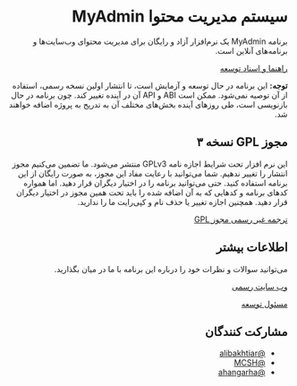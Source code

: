 <div dir="rtl">

# سیستم مدیریت محتوا MyAdmin

برنامه MyAdmin یک نرم‌افزار آزاد و رایگان برای مدیریت محتوای وب‌سایت‌ها و برنامه‌های آنلاین است.

[راهنما و اسناد توسعه](https://www.persianicon.com/myadmin/docs)

**توجه:** این برنامه در حال توسعه و آزمایش است، تا انتشار اولین نسخه رسمی، استفاده از آن توصیه نمی‌شود. ممکن است ABI و API آن در آینده تغییر کند. چون برنامه در حال بازنویسی است، طی روزهای آینده بخش‌های مختلف آن به تدریج به پروژه اضافه خواهند شد.


## مجوز GPL نسخه ۳

این نرم افزار تحت شرایط اجازه نامه GPLv3 منتشر می‌شود. ما تضمین می‌کنیم مجوز انتشار را تغییر ندهیم. شما می‌توانید با رعایت مفاد این مجوز، به صورت رایگان از این برنامه استفاده کنید. حتی می‌توانید برنامه را در اختیار دیگران قرار دهید. اما همواره کدهای برنامه و کدهایی که به آن اضافه شده را باید تحت همین مجوز در اختیار دیگران قرار دهید. همچنین اجازه تغییر یا حذف نام و کپی‌رایت ما را ندارید.

[ترجمه غیر رسمی مجوز GPL](https://www.persianicon.com/gpl2-fa.html)

## اطلاعات بیشتر

می‌توانید سوالات و نظرات خود را درباره این برنامه با ما در میان بگذارید.

[وب سایت رسمی](https://www.persianicon.com/myadmin)

[مسئول توسعه](https://twitter.com/ali_bakhtiar)

## مشارکت کنندگان

- [@alibakhtiar](https://github.com/alibakhtiar)
- [@MCSH](https://github.com/MCSH)
- [@ahangarha](https://github.com/ahangarha)